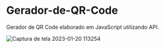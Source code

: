 # Gerador-de-QR-Code

Gerador de QR Code elaborado em JavaScript utilizando API. 

![Captura de tela 2023-01-20 113254](https://user-images.githubusercontent.com/108201993/213724166-6a1c68d0-58ef-4b21-b632-e60b6288882c.png)

